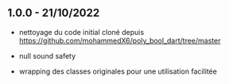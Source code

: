 ## 1.0.0 - 21/10/2022
  - nettoyage du code initial cloné depuis https://github.com/mohammedX6/poly_bool_dart/tree/master

  - null sound safety

  - wrapping des classes originales pour une utilisation facilitée
